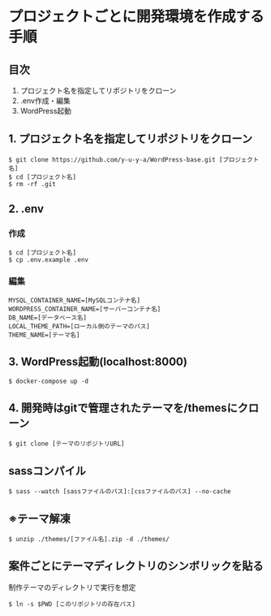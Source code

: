 # プロジェクトごとに開発環境を作成する手順
## 目次
1. プロジェクト名を指定してリポジトリをクローン
2. .env作成・編集
3. WordPress起動

## 1. プロジェクト名を指定してリポジトリをクローン
```sh:
$ git clone https://github.com/y-u-y-a/WordPress-base.git [プロジェクト名]
$ cd [プロジェクト名]
$ rm -rf .git
```

## 2. .env
### 作成
```sh:
$ cd [プロジェクト名]
$ cp .env.example .env
```
### 編集
```sh:
MYSQL_CONTAINER_NAME=[MySQLコンテナ名]
WORDPRESS_CONTAINER_NAME=[サーバーコンテナ名]
DB_NAME=[データベース名]
LOCAL_THEME_PATH=[ローカル側のテーマのパス]
THEME_NAME=[テーマ名]
```

## 3. WordPress起動(localhost:8000)
```sh:
$ docker-compose up -d
```

## 4. 開発時はgitで管理されたテーマを/themesにクローン
```sh:
$ git clone [テーマのリポジトリURL]
```

## sassコンパイル
```sh:
$ sass --watch [sassファイルのパス]:[cssファイルのパス] --no-cache
```
## ※テーマ解凍
```sh:
$ unzip ./themes/[ファイル名].zip -d ./themes/
```
## 案件ごとにテーマディレクトリのシンボリックを貼る
制作テーマのディレクトリで実行を想定
```sh:
$ ln -s $PWD [このリポジトリの存在パス]
```

